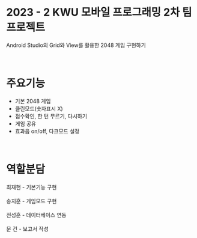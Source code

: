 # 2023 - 2 KWU 모바일 프로그래밍 2차 팀 프로젝트
<p>Android Studio의 Grid와 View를 활용한 2048 게임 구현하기</p>

</br>

# 주요기능
<ul>
  <li> 기본 2048 게임</li>
  <li> 클린모드(숫자표시 X)</li>
  <li> 점수확인, 한 턴 무르기, 다시하기 </li>
  <li> 게임 공유 </li>
  <li> 효과음 on/off, 다크모드 설정</li>
</ul>

</br>

# 역할분담
최재헌 - 기본기능 구현</br></br>
송지훈 - 게임모드 구현</br></br>
전성훈 - 데이터베이스 연동</br></br>
문 건 - 보고서 작성</br>

